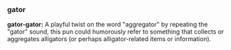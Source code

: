 ### gator
**gator-gator:** A playful twist on the word "aggregator" by repeating the "gator" sound, this pun could humorously refer to something that collects or aggregates alligators (or perhaps alligator-related items or information).
